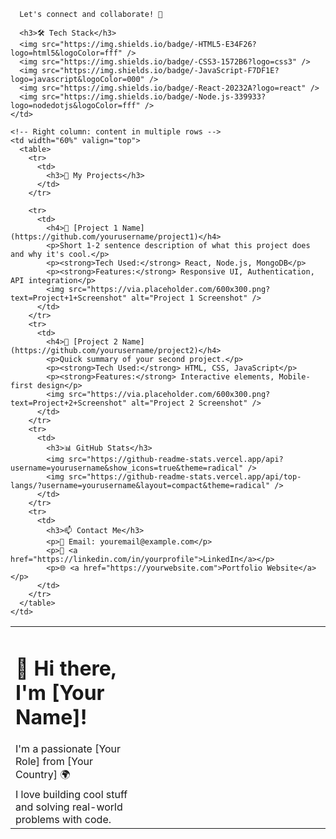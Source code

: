 <table>
<tr>
    <!-- Left column (stays as one column) -->
    <td width="40%" valign="top">
      <h1>👋 Hi there, I'm [Your Name]!</h1>
      I'm a passionate [Your Role] from [Your Country] 🌍  
     <tr>
          <td>
            I love building cool stuff and solving real-world problems with code.
           <td> 
             <tr>
         
      Let's connect and collaborate! 🚀

      <h3>🛠️ Tech Stack</h3>
      <img src="https://img.shields.io/badge/-HTML5-E34F26?logo=html5&logoColor=fff" />
      <img src="https://img.shields.io/badge/-CSS3-1572B6?logo=css3" />
      <img src="https://img.shields.io/badge/-JavaScript-F7DF1E?logo=javascript&logoColor=000" />
      <img src="https://img.shields.io/badge/-React-20232A?logo=react" />
      <img src="https://img.shields.io/badge/-Node.js-339933?logo=nodedotjs&logoColor=fff" />
    </td>

    <!-- Right column: content in multiple rows -->
    <td width="60%" valign="top">
      <table>
        <tr>
          <td>
            <h3>🚀 My Projects</h3>
          </td>
        </tr>
        
        <tr>
          <td>
            <h4>🌟 [Project 1 Name](https://github.com/yourusername/project1)</h4>
            <p>Short 1-2 sentence description of what this project does and why it's cool.</p>
            <p><strong>Tech Used:</strong> React, Node.js, MongoDB</p>
            <p><strong>Features:</strong> Responsive UI, Authentication, API integration</p>
            <img src="https://via.placeholder.com/600x300.png?text=Project+1+Screenshot" alt="Project 1 Screenshot" />
          </td>
        </tr>
        <tr>
          <td>
            <h4>🧠 [Project 2 Name](https://github.com/yourusername/project2)</h4>
            <p>Quick summary of your second project.</p>
            <p><strong>Tech Used:</strong> HTML, CSS, JavaScript</p>
            <p><strong>Features:</strong> Interactive elements, Mobile-first design</p>
            <img src="https://via.placeholder.com/600x300.png?text=Project+2+Screenshot" alt="Project 2 Screenshot" />
          </td>
        </tr>
        <tr>
          <td>
            <h3>📊 GitHub Stats</h3>
            <img src="https://github-readme-stats.vercel.app/api?username=yourusername&show_icons=true&theme=radical" />
            <img src="https://github-readme-stats.vercel.app/api/top-langs/?username=yourusername&layout=compact&theme=radical" />
          </td>
        </tr>
        <tr>
          <td>
            <h3>📫 Contact Me</h3>
            <p>📧 Email: youremail@example.com</p>
            <p>💼 <a href="https://linkedin.com/in/yourprofile">LinkedIn</a></p>
            <p>🌐 <a href="https://yourwebsite.com">Portfolio Website</a></p>
          </td>
        </tr>
      </table>
    </td>
  </tr>
</table>
